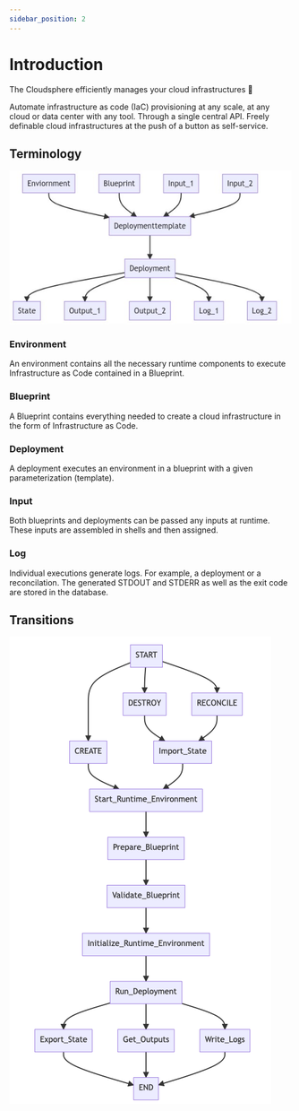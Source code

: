 ```yaml
---
sidebar_position: 2
---
```


# Introduction

The Cloudsphere efficiently manages your cloud infrastructures 🚀

Automate infrastructure as code (IaC) provisioning at any scale,
at any cloud or data center with any tool. Through a single central
API. Freely definable cloud infrastructures at the push of a button
as self-service.

## Terminology

![Terminology](terminology.png)

### Environment

An environment contains all the necessary runtime components to
execute Infrastructure as Code contained in a Blueprint.

### Blueprint

A Blueprint contains everything needed to create a cloud infrastructure
in the form of Infrastructure as Code.

### Deployment

A deployment executes an environment in a blueprint with a given
parameterization (template).

### Input

Both blueprints and deployments can be passed any inputs at runtime.
These inputs are assembled in shells and then assigned.

### Log

Individual executions generate logs. For example, a deployment or a reconcilation.
The generated STDOUT and STDERR as well as the exit code are stored in the database.

## Transitions

![Transitions](transitions.png)
